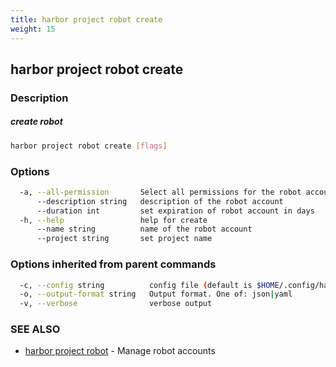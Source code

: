 ```yaml
---
title: harbor project robot create
weight: 15
---
```

## harbor project robot create

### Description

##### create robot

```sh
harbor project robot create [flags]
```

### Options

```sh
  -a, --all-permission       Select all permissions for the robot account
      --description string   description of the robot account
      --duration int         set expiration of robot account in days
  -h, --help                 help for create
      --name string          name of the robot account
      --project string       set project name
```

### Options inherited from parent commands

```sh
  -c, --config string          config file (default is $HOME/.config/harbor-cli/config.yaml)
  -o, --output-format string   Output format. One of: json|yaml
  -v, --verbose                verbose output
```

### SEE ALSO

* [harbor project robot](harbor-project-robot.md)	 - Manage robot accounts

